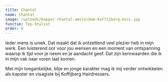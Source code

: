 ```yaml
---
title: Chantal
naam: Chantal
image: /uploads/kapper-chantal-amsterdam-koffijberg-mini.jpg
functie: Top-Stylist
order: 8
---
```



Ieder mens is uniek. Dat maakt dat ik ontzettend veel plezier heb in mijn werk. Een luisterend oor voor jou wensen en een moment van ontspanning waarop ik tijd voor je neem en je aandacht geef. Dat zijn kernwaarden die ik in mijn vak naar voren laat komen.

Met mijn toegankelijke, blije en jonge karakter mag ik mij verder ontwikkelen als kapster en visagiste bij Koffijberg Hairdressers.